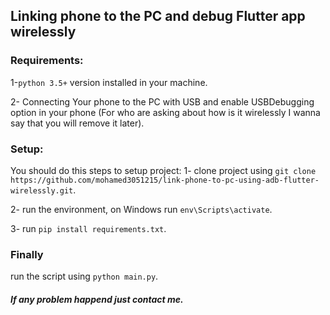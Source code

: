 ## Linking phone to the PC and debug Flutter app wirelessly 
### Requirements:
   1-`python 3.5+` version installed in your machine.

   2- Connecting Your phone to the PC with USB and enable USBDebugging option in your phone (For who are asking about how is it wirelessly I wanna say that you will remove it later).
   
### Setup:
You should do this steps to setup project:
1- clone project using `git clone https://github.com/mohamed3051215/link-phone-to-pc-using-adb-flutter-wirelessly.git`.

2- run the environment, on Windows run `env\Scripts\activate`.

3- run `pip install requirements.txt`.

### Finally 
run the script using `python main.py`.



##### If any problem happend just contact me.

